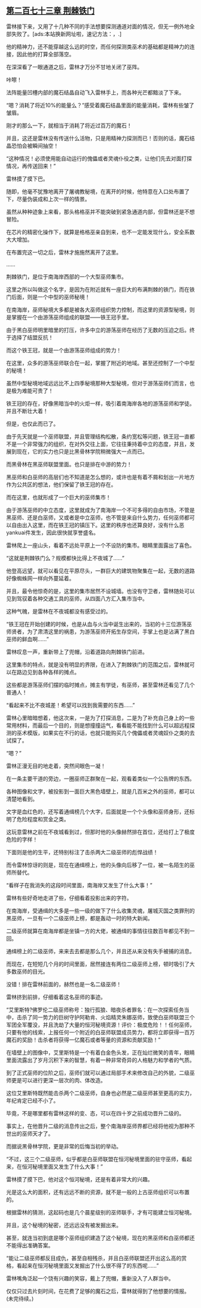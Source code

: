 ## [第二百七十三章 荆棘铁门](https://www.xxbiquge.com/11_11222/8849536.html)


  雷林接下来，又用了十几种不同的手法想要探测通道对面的情况，但无一例外地全部失败了。[ads:本站换新网址啦，速记方法：，.]

  他的精神力，还不能穿越这么远的时空，而任何探测类巫术的基础都是精神力的连接，因此他的打算全部落空。

  在深深看了一眼通道之后，雷林才万分不甘地关闭了巫阵。

  咔嚓！

  法阵能量凹槽内部的魔石结晶自动飞入雷林手上，而各种光芒都黯淡了下来。

  “嗯？消耗了将近10%的能量么？”感受着魔石结晶里面的能量消耗，雷林有些皱了皱眉。

  刚才的那么一下，就相当于消耗了将近过百万的魔石！

  并且，这还是雷林没有传送什么活物，只是用精神力探测而已！否则的话，魔石结晶恐怕会被瞬间抽空！

  “这种情况！必须使用能自动运行的傀儡或者灵魂仆役之类，让他们先去对面打探情况，再传送回来！”

  雷林摸了摸下巴。

  随即，他毫不犹豫地离开了屠魂教秘境，在离开的时候，他特意在入口处布置了下，尽量伪装成和上次一样的情景。

  虽然从种种迹象上来看，那头格格巫并不能突破到紧急通道内部，但雷林还是不想冒险。

  在芯片的精密化操作下，就算是格格巫亲自到来，也不一定能发现什么，安全系数大大增加。

  在布置完这一切之后，雷林才施施然离开了这里。

  ……

  荆棘铁门，是位于南海岸西部的一个大型巫师集市。

  这里之所以叫做这个名字，是因为在附近就有一座巨大的布满荆棘的铁门，而在铁门后面，则是一个中型的巫师秘境！

  在南海岸，巫师秘境大多都是被各大巫师组织势力控制，而这里的资源型秘境，则是掌握在一个由游荡巫师组成的联盟——铁王冠手里。

  由于黑白巫师明里暗里的打压，许多中立的游荡巫师在经历了无数的压迫之后。终于选择了结盟反抗！

  而这个铁王冠，就是一个由游荡巫师组成的势力！

  在这里，众多的游荡巫师联合在一起，掌握了附近的地域。甚至还控制了一个中型的秘境！

  虽然中型秘境地域远远比不上四季秘境那种大型秘境，但对于游荡巫师们而言，也是极为难能可贵了！

  铁王冠的存在，好像黑暗当中的火炬一样，吸引着南海岸各地的游荡巫师和学徒。并且不断壮大着！

  但是，也仅此而已了。

  由于先天就是一个巫师联盟，并且管理结构松散，条约宽松等问题，铁王冠一直都不是一个非常强力的组织，在对外交往上面，它往往秉持着中立的态度，并且，发展到现在，它的实力也只是比黑骨林学院稍微强大一点而已。

  而黑骨林在黑巫师联盟里面。也只是排在中游的势力！

  黑巫师和白巫师的高层们也不知道是怎么想的，或许也是有着不屑和划出一片地方作为公共区的想法，他们保留了铁王冠的存在。

  而在这里，也就形成了一个巨大的巫师集市！

  由于游荡巫师的中立态度，这里就成为了南海岸一个不可多得的自由市场，不管是黑巫师、还是白巫师，又或者是中立巫师，也不管是来自什么势力，任何巫师都可以自由出入这里，而在铁王冠的镇压下。这里的秩序也还算良好，没有什么恶yankuai件发生，因此很快就享誉盛名。

  雷林爬上一座山头，看着不远处平原上一个不设防的集市。眼睛里面露出了喜色。

  “这就是荆棘铁门么？规模都快比得上不夜城了……”

  他登高远望，就可以看见在平原尽头，一群巨大的建筑物聚集在一起，无数的道路好像蜘蛛网一样向外蔓延着。

  并且，最令他惊奇的是，这里的集市居然不设城墙。也没有守卫者，雷林随处可以见到驾驭着各种交通工具的巫师，从四面八方汇入集市当中。

  这种气魄，是雷林在不夜城都没有感受过的。

  “铁王冠在开始创建的时候，也是从血与火当中诞生出来的，当初的十三位游荡巫师贤者，为了肃清这里的祸患，为游荡巫师开拓生存空间，手掌上也是沾满了黑白巫师的鲜血啊……”

  雷林叹息一声，重新带上了兜帽，沿着道路向荆棘铁门前进。

  这里集市的特点，就是没有明显的界限，在进入了荆棘铁门的范围之后，雷林就可以在路边见到各种各样的摊点。

  这些都是游荡巫师们摆的临时摊点，摊主有学徒，有巫师，甚至雷林还看见了几个普通人！

  “看起来不比不夜城差！希望可以找到我需要的东西……”

  雷林心里暗暗想着，他这次来，一是为了打探消息，二是为了补充自己身上的一些常用材料，而最后一个目的，则是想撞撞运气，看看能不能找到什么可以超远程探测的巫术模版，如果实在不行的话，也就只能购买几个傀儡或者灵魂奴仆之类的去试探了。

  “嗯？”

  雷林正漫无目的地走着，突然间眼色一凝！

  在一条主要干道的旁边，一圈巫师正群聚在一起，观看着类似一个公告牌的东西。

  各种图像和文字，被投影到一面巨大黑色墙壁上，就是几百米之外的巫师，都可以清楚地看到。

  文字是血红色的，还写着通缉榜几个大字，后面就是一个个头像和巫师身形，还标明了危险程度和赏金之类。

  这玩意雷林之前在不夜城看到过，但那时他的头像赫然排在首位，还给打上了极度危险的字样！

  下面则是他的生平，还特别标注了击杀两大二级巫师的彪悍战绩！

  而令雷林惊讶的则是，现在在通缉榜上，他的头像向后移了一位，被一名陌生的巫师所替代。

  “看样子在我消失的这段时间里面，南海岸又发生了什么大事！”

  雷林有些好奇地走进了些，仔细看着投影出来的字符。

  在南海岸，受通缉的大多是一些一级的做下了什么收集灵魂，屠城灭国之类罪刑的黑巫师，一旦有一个二级巫师上榜，都是轰动一时的特大新闻。

  二级巫师就算在南海岸都是坐镇一方的大佬，被通缉的事情往往数百年都见不到一回。

  通缉榜上的二级巫师，来来去去都是那么几个，并且还从来没有失手被捕的消息。

  而现在，在短短几个月的时间里面，居然接连有两位二级巫师上榜，顿时吸引了大多数巫师的目光。

  没错！排在雷林前面的，赫然也是一名二级巫师！

  雷林挤到前排，仔细看着这名巫师的事迹。

  “艾里斯特?佛罗伦二级巫师称号：独行孤狼、暗夜杀者罪名：在一次探索任务当中，击杀了同一势力的巨树守护阿勒肯、火焰精灵朱娜巫师，致使白巫师联盟三个军团全军覆没，并且洗劫了大量的恒河秘境资源！评价：极度危险！！任何巫师，只要有他的线索，上报任何一个附近的白巫师联盟成员势力，都将立即获得一百万魔石的奖励！击杀者将获得一亿魔石或者等量的资源和贡献奖励！”

  在墙壁上的图像中，艾里斯特是一个有着白金色头发，正在灿烂微笑的青年，眼睛里面流露出了岁月沉积下来的智慧，有着一种非常奇异的人格魅力和学者的气质。

  到了正式巫师的位阶之后，巫师们就可以通过局部手术来修改自己的外貌，二级巫师更是可以进行更深一层次的肉、体改造。

  这位艾里斯特既然能击杀两个二级巫师，自身也必然是二级巫师甚至更高的实力，年纪肯定已经不小了。

  毕竟，不是哪里都有雷林这样的变、态，可以在四十岁之前成功晋升二级的。

  事实上，在他晋升二级的消息传出之后，整个南海岸巫师界都已经将他视为那种不世出的巫师天才了。

  而据说黑骨林学院，更是非常的后悔当初的举动。

  “不过，这三个二级巫师，似乎都是白巫师联盟在恒河秘境里面的驻守巫师，看起来，在恒河秘境里面又发生了什么大事！”

  雷林摸了摸下巴，他对这个恒河秘境，还是有着非常大的兴趣。

  光是这么大的面积，还有远远不断的资源，就不是一般的上古巫师组织可以布置的。

  根据雷林的猜测，这起码也是几个晨星级别的巫师联手，才有可能建立恒河秘境。

  并且，这个秘境的秘密，还远远没有被发掘出来。

  甚至，就连当初到底是哪个巫师组织建造了这个秘境，现在的黑巫师和白巫师都还不能得出准确答案。

  “能让二级巫师都反目成仇，甚至自相残杀，并且白巫师联盟还开出这么高的赏格，看起来在恒河秘境里面又发掘出了什么很不得了的东西呢……”

  雷林嘴角泛起一个饶有兴趣的笑容，戴上了兜帽，重新没入了人群当中。

  仅仅只过去片刻时间，在花费了足够的魔石之后，雷林就得到了他想要的情报。(未完待续。)
